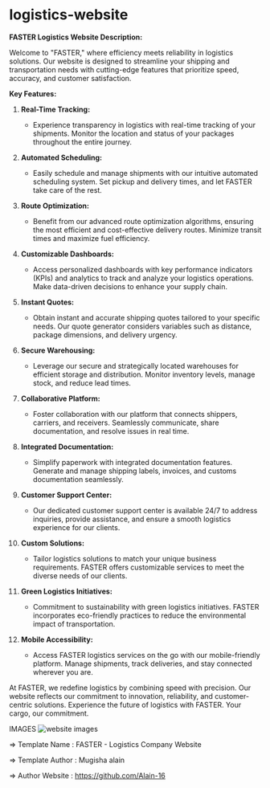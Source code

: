 # logistics-website
**FASTER Logistics Website Description:**

Welcome to "FASTER," where efficiency meets reliability in logistics solutions. Our website is designed to streamline your shipping and transportation needs with cutting-edge features that prioritize speed, accuracy, and customer satisfaction.

**Key Features:**

1. **Real-Time Tracking:**
   - Experience transparency in logistics with real-time tracking of your shipments. Monitor the location and status of your packages throughout the entire journey.

2. **Automated Scheduling:**
   - Easily schedule and manage shipments with our intuitive automated scheduling system. Set pickup and delivery times, and let FASTER take care of the rest.

3. **Route Optimization:**
   - Benefit from our advanced route optimization algorithms, ensuring the most efficient and cost-effective delivery routes. Minimize transit times and maximize fuel efficiency.

4. **Customizable Dashboards:**
   - Access personalized dashboards with key performance indicators (KPIs) and analytics to track and analyze your logistics operations. Make data-driven decisions to enhance your supply chain.

5. **Instant Quotes:**
   - Obtain instant and accurate shipping quotes tailored to your specific needs. Our quote generator considers variables such as distance, package dimensions, and delivery urgency.

6. **Secure Warehousing:**
   - Leverage our secure and strategically located warehouses for efficient storage and distribution. Monitor inventory levels, manage stock, and reduce lead times.

7. **Collaborative Platform:**
   - Foster collaboration with our platform that connects shippers, carriers, and receivers. Seamlessly communicate, share documentation, and resolve issues in real time.

8. **Integrated Documentation:**
   - Simplify paperwork with integrated documentation features. Generate and manage shipping labels, invoices, and customs documentation seamlessly.

9. **Customer Support Center:**
   - Our dedicated customer support center is available 24/7 to address inquiries, provide assistance, and ensure a smooth logistics experience for our clients.

10. **Custom Solutions:**
    - Tailor logistics solutions to match your unique business requirements. FASTER offers customizable services to meet the diverse needs of our clients.

11. **Green Logistics Initiatives:**
    - Commitment to sustainability with green logistics initiatives. FASTER incorporates eco-friendly practices to reduce the environmental impact of transportation.

12. **Mobile Accessibility:**
    - Access FASTER logistics services on the go with our mobile-friendly platform. Manage shipments, track deliveries, and stay connected wherever you are.

At FASTER, we redefine logistics by combining speed with precision. Our website reflects our commitment to innovation, reliability, and customer-centric solutions. Experience the future of logistics with FASTER. Your cargo, our commitment.

IMAGES
![website images](img/faster-)

  =>  Template Name    : FASTER - Logistics Company Website
  
  =>  Template Author  : Mugisha alain

  =>  Author Website   : https://github.com/Alain-16


